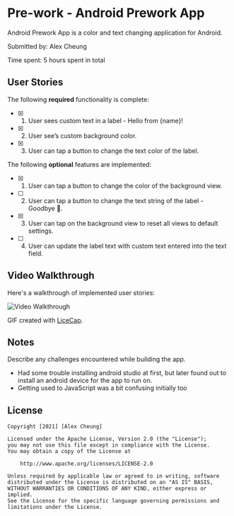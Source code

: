 # Pre-work - Android Prework App

Android Prework App is a color and text changing application for Android.

Submitted by: Alex Cheung

Time spent: 5 hours spent in total

## User Stories

The following **required** functionality is complete:

* [X] 1. User sees custom text in a label - Hello from {name}!
* [X] 2. User see’s custom background color.
* [X] 3. User can tap a button to change the text color of the label.


The following **optional** features are implemented:

* [X] 1. User can tap a button to change the color of the background view.
* [ ] 2. User can tap a button to change the text string of the label - Goodbye 👋.
* [X] 3. User can tap on the background view to reset all views to default settings.
* [ ] 4. User can update the label text with custom text entered into the text field.




## Video Walkthrough

Here's a walkthrough of implemented user stories:

<img src='http://i.imgur.com/link/to/your/gif/file.gif' title='Video Walkthrough' width='' alt='Video Walkthrough' />

GIF created with [LiceCap](http://www.cockos.com/licecap/).

## Notes

Describe any challenges encountered while building the app.
- Had some trouble installing android studio at first, but later found out to install an android device for the app to run on. 
- Getting used to JavaScript was a bit confusing initially too

## License

    Copyright [2021] [Alex Cheung]

    Licensed under the Apache License, Version 2.0 (the "License");
    you may not use this file except in compliance with the License.
    You may obtain a copy of the License at

        http://www.apache.org/licenses/LICENSE-2.0

    Unless required by applicable law or agreed to in writing, software
    distributed under the License is distributed on an "AS IS" BASIS,
    WITHOUT WARRANTIES OR CONDITIONS OF ANY KIND, either express or implied.
    See the License for the specific language governing permissions and
    limitations under the License.